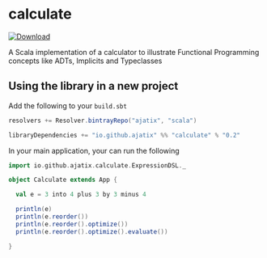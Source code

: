 # calculate

 [ ![Download](https://api.bintray.com/packages/ajatix/scala/calculate/images/download.svg) ](https://bintray.com/ajatix/scala/calculate/_latestVersion)

A Scala implementation of a calculator to illustrate Functional Programming concepts like ADTs, Implicits and Typeclasses

## Using the library in a new project
Add the following to your `build.sbt`

```scala
resolvers += Resolver.bintrayRepo("ajatix", "scala")

libraryDependencies += "io.github.ajatix" %% "calculate" % "0.2"
```

In your main application, your can run the following

```scala
import io.github.ajatix.calculate.ExpressionDSL._

object Calculate extends App {

  val e = 3 into 4 plus 3 by 3 minus 4

  println(e)
  println(e.reorder())
  println(e.reorder().optimize())
  println(e.reorder().optimize().evaluate())

}
```
